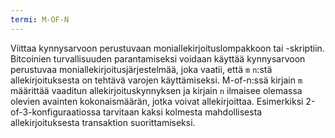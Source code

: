 ```yaml
---
termi: M-OF-N
---
```


Viittaa kynnysarvoon perustuvaan moniallekirjoituslompakkoon tai -skriptiin. Bitcoinien turvallisuuden parantamiseksi voidaan käyttää kynnysarvoon perustuvaa moniallekirjoitusjärjestelmää, joka vaatii, että `m` `n`:stä allekirjoituksesta on tehtävä varojen käyttämiseksi. M-of-n:ssä kirjain `m` määrittää vaaditun allekirjoituskynnyksen ja kirjain `n` ilmaisee olemassa olevien avainten kokonaismäärän, jotka voivat allekirjoittaa. Esimerkiksi 2-of-3-konfiguraatiossa tarvitaan kaksi kolmesta mahdollisesta allekirjoituksesta transaktion suorittamiseksi.